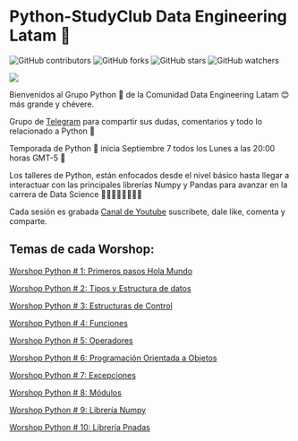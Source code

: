 # Python-StudyClub Data Engineering Latam 🐍

![GitHub contributors](https://img.shields.io/github/contributors/DataEngineering-LATAM/Python-StudyClub)
![GitHub forks](https://img.shields.io/github/forks/DataEngineering-LATAM/Python-StudyClub?style=social)
![GitHub stars](https://img.shields.io/github/stars/DataEngineering-LATAM/Python-StudyClub?style=social)
![GitHub watchers](https://img.shields.io/github/watchers/DataEngineering-LATAM/Python-StudyClub?style=social)

![](https://github.com/DataEngineering-LATAM/Python-StudyClub/blob/main/Python_10.png#center)

Bienvenidos al Grupo Python 🐍 de la Comunidad Data Engineering Latam 😊 más grande y chévere.

Grupo de [Telegram](https://t.me/dataengineeringlatam_python) para compartir sus dudas, comentarios y todo lo relacionado a Python 🐍

Temporada de Python 🐍 inicia Septiembre 7 todos los Lunes a las 20:00 horas GMT-5 🎯

Los talleres de Python, están enfocados desde el nivel básico hasta llegar a interactuar con las principales librerías Numpy y Pandas para avanzar en la  carrera de Data Science 👨‍💻👩🏼‍💻👨🏿‍💻

Cada sesión es grabada [Canal de Youtube](https://youtube.com/c/dataengineeringlatam) suscribete, dale like, comenta y comparte.

## Temas de cada Worshop:

[Worshop Python # 1: Primeros pasos Hola Mundo](https://github.com/DataEngineering-LATAM/Python-StudyClub/blob/main/1_Mi_primer_programa_py_DEL.ipynb)

[Worshop Python # 2: Tipos y Estructura de datos](https://github.com/DataEngineering-LATAM/Python-StudyClub/blob/main/Tipos%20y%20Estructuras%20de%20Python.ipynb)

[Worshop Python # 3: Estructuras de Control](https://github.com/DataEngineering-LATAM/Python-StudyClub/blob/main/Estructuras_de_Control.ipynb)

[Worshop Python # 4: Funciones](https://github.com/DataEngineering-LATAM/Python-StudyClub/blob/main/Funciones_en_Python.ipynb)

[Worshop Python # 5: Operadores](#)

[Worshop Python # 6: Programación Orientada a Objetos](#)

[Worshop Python # 7: Excepciones](#)

[Worshop Python # 8: Módulos](#)

[Worshop Python # 9: Librería Numpy](#)

[Worshop Python # 10: Librería Pnadas](#)
